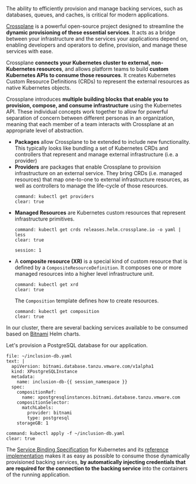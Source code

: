 The ability to efficiently provision and manage backing services, such as databases, queues, and caches, is critical for modern applications.

[Crossplane](https://crossplane.io) is a powerful open-source project designed to streamline the **dynamic provisioning of these essential services**. 
It acts as a bridge between your infrastructure and the services your applications depend on, enabling developers and operators to define, provision, and manage these services with ease. 

Crossplane **connects your Kubernetes cluster to external, non-Kubernetes resources**, and allows platform teams to build **custom Kubernetes APIs to consume those resources**. It creates Kubernetes Custom Resource Definitions (CRDs) to represent the external resources as native Kubernetes objects.

Crossplane introduces **multiple building blocks that enable you to provision, compose, and consume infrastructure** using the Kubernetes API. These individual concepts work together to allow for powerful separation of concern between different personas in an organization, meaning that each member of a team interacts with Crossplane at an appropriate level of abstraction.

- **Packages** allow Crossplane to be extended to include new functionality. This typically looks like bundling a set of Kubernetes CRDs and controllers that represent and manage external infrastructure (i.e. a provider)
- **Providers** are packages that enable Crossplane to provision infrastructure on an external service. They bring CRDs (i.e. managed resources) that map one-to-one to external infrastructure resources, as well as controllers to manage the life-cycle of those resources.
  ```terminal:execute
  command: kubectl get providers
  clear: true
  ```
- **Managed Resources** are Kubernetes custom resources that represent infrastructure primitives. 
  ```terminal:execute
  command: kubectl get crds releases.helm.crossplane.io -o yaml | less
  clear: true
  ```
  ```terminal:interrupt
  session: 1
  ```
- A **composite resource (XR)** is a special kind of custom resource that is defined by a `CompositeResourceDefinition`. It composes one or more managed resources into a higher level infrastructure unit. 
  ```terminal:execute
  command: kubectl get xrd
  clear: true
  ```
  The `Composition` template defines how to create resources.
  ```terminal:execute
  command: kubectl get composition
  clear: true
  ```

In our cluster, there are several backing services available to be consumed based on [Bitnami](https://bitnami.com) Helm charts.

Let's provision a PostgreSQL database for our application.
```editor:append-lines-to-file
file: ~/inclusion-db.yaml
text: |
  apiVersion: bitnami.database.tanzu.vmware.com/v1alpha1
  kind: XPostgreSQLInstance
  metadata:
    name: inclusion-db-{{ session_namespace }}
  spec:
    compositionRef:
      name: xpostgresqlinstances.bitnami.database.tanzu.vmware.com
    compositionSelector:
      matchLabels:
        provider: bitnami
        type: postgresql
    storageGB: 1
```
```terminal:execute
command: kubectl apply -f ~/inclusion-db.yaml
clear: true
```

The [Service Binding Specification](https://github.com/k8s-service-bindings/spec) for Kubernetes and its [reference implementation](https://github.com/servicebinding/runtime) makes it as easy as possible to consume those dynamically provisioned backing services, **by automatically injecting credentials that are required for the connection to the backing service** into the containers of the running application.